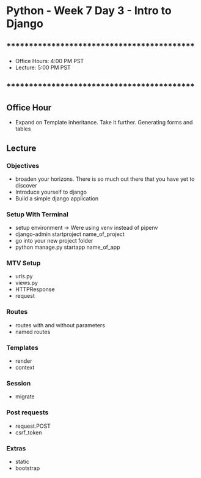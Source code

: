 # Python - Week 7 Day 3 - Intro to Django 
        
## ******************************************

- Office Hours:  4:00 PM PST
- Lecture:       5:00 PM PST

## ******************************************

## Office Hour

- Expand on Template inheritance. Take it further. Generating forms and tables

## Lecture

### Objectives
    
- broaden your horizons. There is so much out there that you have yet to discover
- Introduce yourself to django
- Build a simple django application

### Setup With Terminal
- setup environment -> Were using venv instead of pipenv
- django-admin startproject name_of_project
- go into your new project folder
- python manage.py startapp name_of_app

### MTV Setup
- urls.py 
- views.py
- HTTPResponse
- request

### Routes
- routes with and without parameters
- named routes
### Templates
- render
- context
### Session
- migrate

### Post requests
- request.POST
- csrf_token

### Extras
- static
- bootstrap
